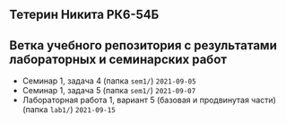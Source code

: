 ## **Тетерин Никита РК6-54Б**
## Ветка учебного репозитория с результатами лабораторных и семинарских работ

+ Семинар 1, задача 4 (папка `sem1/`) `2021-09-05`
+ Семинар 1, задача 5 (папка `sem1/`) `2021-09-07`
+ Лабораторная работа 1, вариант 5 (базовая и продвинутая части) (папка `lab1/`) `2021-09-15`